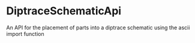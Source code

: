 # DiptraceSchematicApi
An API for the placement of parts into a diptrace schematic using the ascii import function
